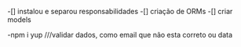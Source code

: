 
-[] instalou e separou responsabilidades
-[] criação de ORMs
-[] criar models

-npm i yup ///validar dados, como email que não esta correto ou data